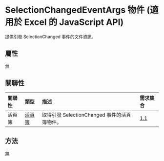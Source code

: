 # <a name="selectionchangedeventargs-object-javascript-api-for-excel"></a>SelectionChangedEventArgs 物件 (適用於 Excel 的 JavaScript API)

提供引發 SelectionChanged 事件的文件資訊。

## <a name="properties"></a>屬性

無

## <a name="relationships"></a>關聯性
| 關聯性 | 類型	    |描述| 需求集合|
|:---------------|:--------|:----------|:----|
|活頁簿|[活頁簿](workbook.md)|取得引發 SelectionChanged 事件的活頁簿物件。|[1.1](../requirement-sets/excel-api-requirement-sets.md)|

## <a name="methods"></a>方法
無

